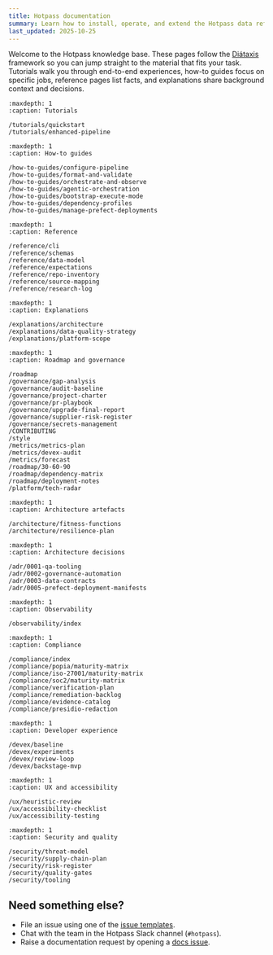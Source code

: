 ```yaml
---
title: Hotpass documentation
summary: Learn how to install, operate, and extend the Hotpass data refinement platform.
last_updated: 2025-10-25
---
```


Welcome to the Hotpass knowledge base. These pages follow the [Diátaxis](https://diataxis.fr/) framework so you can jump straight to the material that fits your task. Tutorials walk you through end-to-end experiences, how-to guides focus on specific jobs, reference pages list facts, and explanations share background context and decisions.

```{toctree}
:maxdepth: 1
:caption: Tutorials

/tutorials/quickstart
/tutorials/enhanced-pipeline
```

```{toctree}
:maxdepth: 1
:caption: How-to guides

/how-to-guides/configure-pipeline
/how-to-guides/format-and-validate
/how-to-guides/orchestrate-and-observe
/how-to-guides/agentic-orchestration
/how-to-guides/bootstrap-execute-mode
/how-to-guides/dependency-profiles
/how-to-guides/manage-prefect-deployments
```

```{toctree}
:maxdepth: 1
:caption: Reference

/reference/cli
/reference/schemas
/reference/data-model
/reference/expectations
/reference/repo-inventory
/reference/source-mapping
/reference/research-log
```

```{toctree}
:maxdepth: 1
:caption: Explanations

/explanations/architecture
/explanations/data-quality-strategy
/explanations/platform-scope
```

```{toctree}
:maxdepth: 1
:caption: Roadmap and governance

/roadmap
/governance/gap-analysis
/governance/audit-baseline
/governance/project-charter
/governance/pr-playbook
/governance/upgrade-final-report
/governance/supplier-risk-register
/governance/secrets-management
/CONTRIBUTING
/style
/metrics/metrics-plan
/metrics/devex-audit
/metrics/forecast
/roadmap/30-60-90
/roadmap/dependency-matrix
/roadmap/deployment-notes
/platform/tech-radar
```

```{toctree}
:maxdepth: 1
:caption: Architecture artefacts

/architecture/fitness-functions
/architecture/resilience-plan
```

```{toctree}
:maxdepth: 1
:caption: Architecture decisions

/adr/0001-qa-tooling
/adr/0002-governance-automation
/adr/0003-data-contracts
/adr/0005-prefect-deployment-manifests
```

```{toctree}
:maxdepth: 1
:caption: Observability

/observability/index
```

```{toctree}
:maxdepth: 1
:caption: Compliance

/compliance/index
/compliance/popia/maturity-matrix
/compliance/iso-27001/maturity-matrix
/compliance/soc2/maturity-matrix
/compliance/verification-plan
/compliance/remediation-backlog
/compliance/evidence-catalog
/compliance/presidio-redaction
```

```{toctree}
:maxdepth: 1
:caption: Developer experience

/devex/baseline
/devex/experiments
/devex/review-loop
/devex/backstage-mvp
```

```{toctree}
:maxdepth: 1
:caption: UX and accessibility

/ux/heuristic-review
/ux/accessibility-checklist
/ux/accessibility-testing
```

```{toctree}
:maxdepth: 1
:caption: Security and quality

/security/threat-model
/security/supply-chain-plan
/security/risk-register
/security/quality-gates
/security/tooling
```

## Need something else?

- File an issue using one of the [issue templates](https://github.com/IAmJonoBo/Hotpass/issues/new/choose).
- Chat with the team in the Hotpass Slack channel (`#hotpass`).
- Raise a documentation request by opening a [docs issue](https://github.com/IAmJonoBo/Hotpass/issues/new?template=docs_improvement.md).
